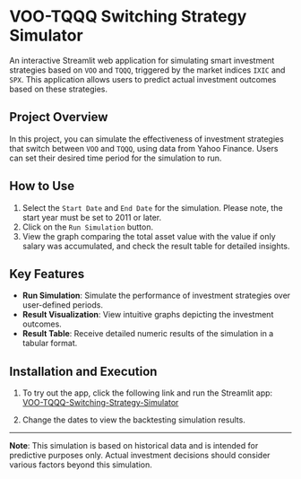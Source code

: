 # VOO-TQQQ Switching Strategy Simulator

An interactive Streamlit web application for simulating smart investment strategies based on `VOO` and `TQQQ`, triggered by the market indices `IXIC` and `SPX`. This application allows users to predict actual investment outcomes based on these strategies.

## Project Overview

In this project, you can simulate the effectiveness of investment strategies that switch between `VOO` and `TQQQ`, using data from Yahoo Finance. Users can set their desired time period for the simulation to run.

## How to Use

1. Select the `Start Date` and `End Date` for the simulation. Please note, the start year must be set to 2011 or later.
2. Click on the `Run Simulation` button.
3. View the graph comparing the total asset value with the value if only salary was accumulated, and check the result table for detailed insights.

## Key Features

- **Run Simulation**: Simulate the performance of investment strategies over user-defined periods.
- **Result Visualization**: View intuitive graphs depicting the investment outcomes.
- **Result Table**: Receive detailed numeric results of the simulation in a tabular format.

## Installation and Execution

1. To try out the app, click the following link and run the Streamlit app:
   [VOO-TQQQ-Switching-Strategy-Simulator](https://voo-tqqq-switching-strategy-simulator-a7ufaz75r2tigq7m3zzrdq.streamlit.app/)

2. Change the dates to view the backtesting simulation results.

---

**Note**: This simulation is based on historical data and is intended for predictive purposes only. Actual investment decisions should consider various factors beyond this simulation.